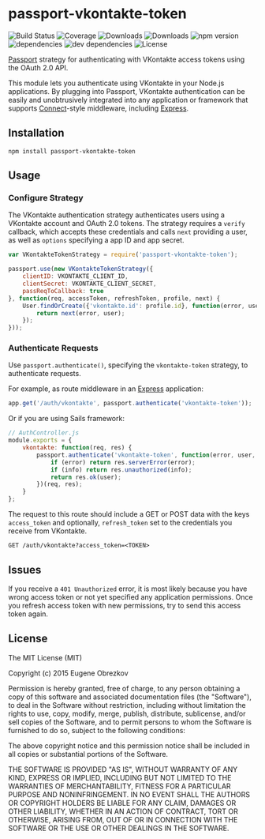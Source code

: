# passport-vkontakte-token

![Build Status](https://img.shields.io/travis/ghaiklor/passport-vkontakte-token.svg)
![Coverage](https://img.shields.io/coveralls/ghaiklor/passport-vkontakte-token.svg)
![Downloads](https://img.shields.io/npm/dm/passport-vkontakte-token.svg)
![Downloads](https://img.shields.io/npm/dt/passport-vkontakte-token.svg)
![npm version](https://img.shields.io/npm/v/passport-vkontakte-token.svg)
![dependencies](https://img.shields.io/david/ghaiklor/passport-vkontakte-token.svg)
![dev dependencies](https://img.shields.io/david/dev/ghaiklor/passport-vkontakte-token.svg)
![License](https://img.shields.io/npm/l/passport-vkontakte-token.svg)

[Passport](http://passportjs.org/) strategy for authenticating with VKontakte access tokens using the OAuth 2.0 API.

This module lets you authenticate using VKontakte in your Node.js applications.
By plugging into Passport, VKontakte authentication can be easily and unobtrusively integrated into any application or framework that supports [Connect](http://www.senchalabs.org/connect/)-style middleware, including [Express](http://expressjs.com/).

## Installation

```shell
npm install passport-vkontakte-token
```

## Usage

### Configure Strategy

The VKontakte authentication strategy authenticates users using a VKontakte account and OAuth 2.0 tokens.
The strategy requires a `verify` callback, which accepts these credentials and calls `next` providing a user, as well as `options` specifying a app ID and app secret.

```javascript
var VKontakteTokenStrategy = require('passport-vkontakte-token');

passport.use(new VKontakteTokenStrategy({
    clientID: VKONTAKTE_CLIENT_ID,
    clientSecret: VKONTAKTE_CLIENT_SECRET,
    passReqToCallback: true
}, function(req, accessToken, refreshToken, profile, next) {
    User.findOrCreate({'vkontakte.id': profile.id}, function(error, user) {
        return next(error, user);
    });
}));
```

### Authenticate Requests

Use `passport.authenticate()`, specifying the `vkontakte-token` strategy, to authenticate requests.

For example, as route middleware in an [Express](http://expressjs.com/) application:

```javascript
app.get('/auth/vkontakte', passport.authenticate('vkontakte-token'));
```

Or if you are using Sails framework:

```javascript
// AuthController.js
module.exports = {
    vkontakte: function(req, res) {
        passport.authenticate('vkontakte-token', function(error, user, info) {
            if (error) return res.serverError(error);
            if (info) return res.unauthorized(info);
            return res.ok(user);
        })(req, res);
    }
};
```

The request to this route should include a GET or POST data with the keys `access_token` and optionally, `refresh_token` set to the credentials you receive from VKontakte.

```
GET /auth/vkontakte?access_token=<TOKEN>
```

## Issues

If you receive a `401 Unauthorized` error, it is most likely because you have wrong access token or not yet specified any application permissions.
Once you refresh access token with new permissions, try to send this access token again.

## License

The MIT License (MIT)

Copyright (c) 2015 Eugene Obrezkov

Permission is hereby granted, free of charge, to any person obtaining a copy
of this software and associated documentation files (the "Software"), to deal
in the Software without restriction, including without limitation the rights
to use, copy, modify, merge, publish, distribute, sublicense, and/or sell
copies of the Software, and to permit persons to whom the Software is
furnished to do so, subject to the following conditions:

The above copyright notice and this permission notice shall be included in all
copies or substantial portions of the Software.

THE SOFTWARE IS PROVIDED "AS IS", WITHOUT WARRANTY OF ANY KIND, EXPRESS OR
IMPLIED, INCLUDING BUT NOT LIMITED TO THE WARRANTIES OF MERCHANTABILITY,
FITNESS FOR A PARTICULAR PURPOSE AND NONINFRINGEMENT. IN NO EVENT SHALL THE
AUTHORS OR COPYRIGHT HOLDERS BE LIABLE FOR ANY CLAIM, DAMAGES OR OTHER
LIABILITY, WHETHER IN AN ACTION OF CONTRACT, TORT OR OTHERWISE, ARISING FROM,
OUT OF OR IN CONNECTION WITH THE SOFTWARE OR THE USE OR OTHER DEALINGS IN THE
SOFTWARE.
